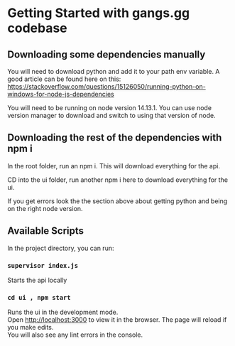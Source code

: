 # Getting Started with gangs.gg codebase

## Downloading some dependencies manually
You will need to download python and add it to your path env variable. A good article can be found here on this: https://stackoverflow.com/questions/15126050/running-python-on-windows-for-node-js-dependencies

You will need to be running on node version 14.13.1. You can use node version manager to download and switch to using that version of node. 

## Downloading the rest of the dependencies with npm i
In the root folder, run an npm i. This will download everything for the api.

CD into the ui folder, run another npm i here to download everything for the ui. 

If you get errors look the the section above about getting python and being on the right node version.

## Available Scripts

In the project directory, you can run:

### `supervisor index.js`

Starts the api locally

### `cd ui , npm start`

Runs the ui in the development mode.\
Open [http://localhost:3000](http://localhost:3000) to view it in the browser.
The page will reload if you make edits.\
You will also see any lint errors in the console.

